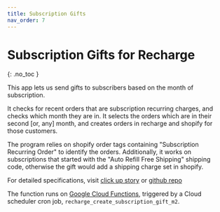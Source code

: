 ```yaml
---
title: Subscription Gifts
nav_order: 7
---
```

# Subscription Gifts for Recharge
{: .no_toc }

This app lets us send gifts to subscribers based on the month of subscription.

It checks for recent orders that are subscription recurring charges, and checks which month they are in. It selects the orders which are in their second [or, any] month, and creates orders in recharge and shopify for those customers.

The program relies on shopify order tags containing "Subscription Recurring Order" to identify the orders. Additionally, it works on subscriptions that started with the "Auto Refill Free Shipping" shipping code, otherwise the gift would add a shipping charge set in shopify. 

For detailed specifications, visit [click up story](https://app.clickup.com/t/8599650/DATA-229) or [github repo](https://github.com/OnePetDev/data-cloud-functions/tree/master/07_free_gift_on_auto_refill_orders)

The function runs on [Google Cloud Functions](https://console.cloud.google.com/functions/details/us-central1/recharge_subs_gifts?project=one-pet-data-lake), triggered by a Cloud scheduler cron job, `recharge_create_subscription_gift_m2`. 
